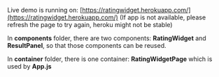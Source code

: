 Live demo is running on:
[https://ratingwidget.herokuapp.com/](https://ratingwidget.herokuapp.com/) (If app is not available, please refresh the page to try again, heroku might not be stable)

In **components** folder, there are two components: **RatingWidget** and **ResultPanel**, so that those components can be reused.

In **container** folder, there is one container: **RatingWidgetPage** which is used by **App.js**
